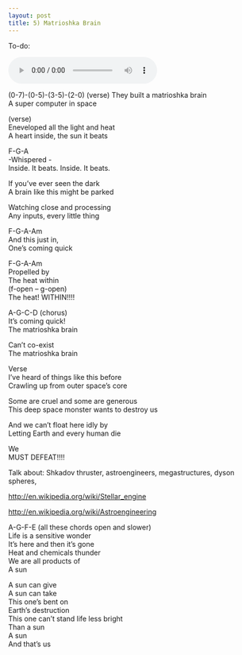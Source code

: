 ```yaml
---
layout: post
title: 5) Matrioshka Brain
---
```

To-do: 

<audio controls>
<source src="{{ site.baseurl }}/audio/Matrioshka-brain-Almost-Final.mp3" type="audio/mpeg">
</audio>

(0-7)-(0-5)-(3-5)-(2-0) (verse)
They built a matrioshka brain  
A super computer in space  

(verse)  
Eneveloped all the light and heat  
A heart inside, the sun it beats  


F-G-A  
-Whispered -  
Inside. It beats. Inside. It beats.  

If you’ve ever seen the dark  
A brain like this might be parked  

Watching close and processing  
Any inputs, every little thing  

F-G-A-Am  
And this just in,  
One’s coming quick  

F-G-A-Am  
Propelled by  
The heat within  
(f-open – g-open)  
The heat! WITHIN!!!!  

A-G-C-D (chorus)  
It’s coming quick!  
The matrioshka brain  

Can’t co-exist  
The matrioshka brain  

Verse  
I’ve heard of things like this before  
Crawling up from outer space’s core  

Some are cruel and some are generous  
This deep space monster wants to destroy us  

And we can’t float here idly by  
Letting Earth and every human die  

We  
MUST DEFEAT!!!!  


Talk about: Shkadov thruster, astroengineers, megastructures, dyson spheres,


http://en.wikipedia.org/wiki/Stellar_engine

http://en.wikipedia.org/wiki/Astroengineering

A-G-F-E (all these chords open and slower)  
Life is a sensitive wonder  
It’s here and then it’s gone  
Heat and chemicals thunder  
We are all products of  
A sun  

A sun can give  
A sun can take  
This one’s bent on  
Earth’s destruction  
This one can’t stand life less bright  
Than a sun  
A sun  
And that’s us  